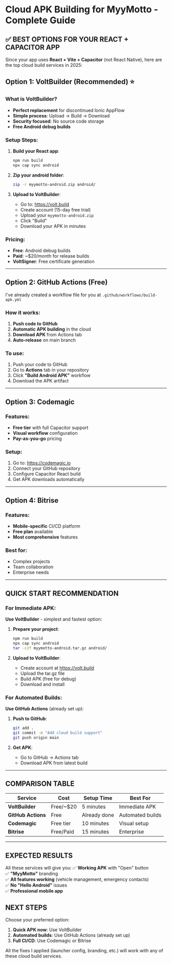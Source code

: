 # Cloud APK Building for MyyMotto - Complete Guide

## ✅ BEST OPTIONS FOR YOUR REACT + CAPACITOR APP

Since your app uses **React + Vite + Capacitor** (not React Native), here are the top cloud build services in 2025:

## **Option 1: VoltBuilder (Recommended) ⭐**

### What is VoltBuilder?
- **Perfect replacement** for discontinued Ionic AppFlow
- **Simple process**: Upload → Build → Download
- **Security focused**: No source code storage
- **Free Android debug builds**

### Setup Steps:
1. **Build your React app**:
   ```bash
   npm run build
   npx cap sync android
   ```

2. **Zip your android folder**:
   ```bash
   zip -r myymotto-android.zip android/
   ```

3. **Upload to VoltBuilder**:
   - Go to: https://volt.build
   - Create account (15-day free trial)
   - Upload your `myymotto-android.zip`
   - Click "Build"
   - Download your APK in minutes

### Pricing:
- **Free**: Android debug builds
- **Paid**: ~$20/month for release builds
- **VoltSigner**: Free certificate generation

---

## **Option 2: GitHub Actions (Free)**

I've already created a workflow file for you at `.github/workflows/build-apk.yml`

### How it works:
1. **Push code to GitHub**
2. **Automatic APK building** in the cloud
3. **Download APK** from Actions tab
4. **Auto-release** on main branch

### To use:
1. Push your code to GitHub
2. Go to **Actions** tab in your repository
3. Click **"Build Android APK"** workflow
4. Download the APK artifact

---

## **Option 3: Codemagic**

### Features:
- **Free tier** with full Capacitor support
- **Visual workflow** configuration
- **Pay-as-you-go** pricing

### Setup:
1. Go to: https://codemagic.io
2. Connect your GitHub repository
3. Configure Capacitor React build
4. Get APK downloads automatically

---

## **Option 4: Bitrise**

### Features:
- **Mobile-specific** CI/CD platform
- **Free plan** available
- **Most comprehensive** features

### Best for:
- Complex projects
- Team collaboration
- Enterprise needs

---

## **QUICK START RECOMMENDATION**

### For Immediate APK:
**Use VoltBuilder** - simplest and fastest option:

1. **Prepare your project**:
   ```bash
   npm run build
   npx cap sync android
   tar -czf myymotto-android.tar.gz android/
   ```

2. **Upload to VoltBuilder**:
   - Create account at https://volt.build
   - Upload the tar.gz file
   - Build APK (free for debug)
   - Download and install

### For Automated Builds:
**Use GitHub Actions** (already set up):

1. **Push to GitHub**:
   ```bash
   git add .
   git commit -m "Add cloud build support"
   git push origin main
   ```

2. **Get APK**:
   - Go to GitHub → Actions tab
   - Download APK from latest build

---

## **COMPARISON TABLE**

| Service | Cost | Setup Time | Best For |
|---------|------|------------|----------|
| **VoltBuilder** | Free/~$20 | 5 minutes | Immediate APK |
| **GitHub Actions** | Free | Already done | Automated builds |
| **Codemagic** | Free tier | 10 minutes | Visual setup |
| **Bitrise** | Free/Paid | 15 minutes | Enterprise |

---

## **EXPECTED RESULTS**

All these services will give you:
✅ **Working APK** with "Open" button  
✅ **"MyyMotto"** branding  
✅ **All features working** (vehicle management, emergency contacts)  
✅ **No "Hello Android"** issues  
✅ **Professional mobile app**  

## **NEXT STEPS**

Choose your preferred option:
1. **Quick APK now**: Use VoltBuilder
2. **Automated builds**: Use GitHub Actions (already set up)
3. **Full CI/CD**: Use Codemagic or Bitrise

All the fixes I applied (launcher config, branding, etc.) will work with any of these cloud build services.